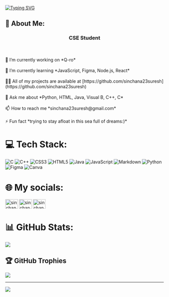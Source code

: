 [![Typing SVG](https://readme-typing-svg.demolab.com?font=Fira+Code&size=40&duration=4998&pause=990&color=CFCE2C&vCenter=true&width=435&lines=Hey+there!+I+am+Sinchana+Suresh)](https://git.io/typing-svg)

## 💫 About Me:
<h3 align="center">CSE Student</h3><br><br>🔭 I’m currently working on *Q-ro*<br><br>🌱 I’m currently learning *JavaScript, Figma, Node.js, React*<br><br>👨‍💻 All of my projects are available at [https://github.com/sinchana23suresh](https://github.com/sinchana23suresh)<br><br>💬 Ask me about *Python, HTML, Java, Visual B, C++, C*<br><br>📫 How to reach me *sinchana23suresh@gmail.com*<br><br>⚡ Fun fact *trying to stay afloat in this sea full of dreams:)*


# 💻 Tech Stack:
![C](https://img.shields.io/badge/c-%2300599C.svg?style=for-the-badge&logo=c&logoColor=white) ![C++](https://img.shields.io/badge/c++-%2300599C.svg?style=for-the-badge&logo=c%2B%2B&logoColor=white) ![CSS3](https://img.shields.io/badge/css3-%231572B6.svg?style=for-the-badge&logo=css3&logoColor=white) ![HTML5](https://img.shields.io/badge/html5-%23E34F26.svg?style=for-the-badge&logo=html5&logoColor=white) ![Java](https://img.shields.io/badge/java-%23ED8B00.svg?style=for-the-badge&logo=openjdk&logoColor=white) ![JavaScript](https://img.shields.io/badge/javascript-%23323330.svg?style=for-the-badge&logo=javascript&logoColor=%23F7DF1E) ![Markdown](https://img.shields.io/badge/markdown-%23000000.svg?style=for-the-badge&logo=markdown&logoColor=white) ![Python](https://img.shields.io/badge/python-3670A0?style=for-the-badge&logo=python&logoColor=ffdd54) ![Figma](https://img.shields.io/badge/figma-%23F24E1E.svg?style=for-the-badge&logo=figma&logoColor=white) ![Canva](https://img.shields.io/badge/Canva-%2300C4CC.svg?style=for-the-badge&logo=Canva&logoColor=white)<br>

# 🌐 My socials:
<p align="left">
<a href="https://linkedin.com/in/sinchana suresh" target="blank"><img align="center" src="https://raw.githubusercontent.com/rahuldkjain/github-profile-readme-generator/master/src/images/icons/Social/linked-in-alt.svg" alt="sinchana suresh" height="30" width="40" /></a>
<a href="https://instagram.com/sinchana_.suresh" target="blank"><img align="center" src="https://raw.githubusercontent.com/rahuldkjain/github-profile-readme-generator/master/src/images/icons/Social/instagram.svg" alt="sinchana_.suresh" height="30" width="40" /></a>
<a href="https://www.leetcode.com/sinchanasuresh" target="blank"><img align="center" src="https://raw.githubusercontent.com/rahuldkjain/github-profile-readme-generator/master/src/images/icons/Social/leet-code.svg" alt="sinchanasuresh" height="30" width="40" /></a>
</p>

# 📊 GitHub Stats:
![](https://github-readme-stats.vercel.app/api?username=sinchana23suresh&theme=rose_pine&hide_border=false&include_all_commits=false&count_private=false)<br/>

## 🏆 GitHub Trophies
![](https://github-profile-trophy.vercel.app/?username=sinchana23suresh&theme=tokyonight&no-frame=true&no-bg=false&margin-w=4)

---
[![](https://visitcount.itsvg.in/api?id=sinchana23suresh&icon=8&color=2)](https://visitcount.itsvg.in)

<!-- Proudly created with GPRM ( https://gprm.itsvg.in ) -->
